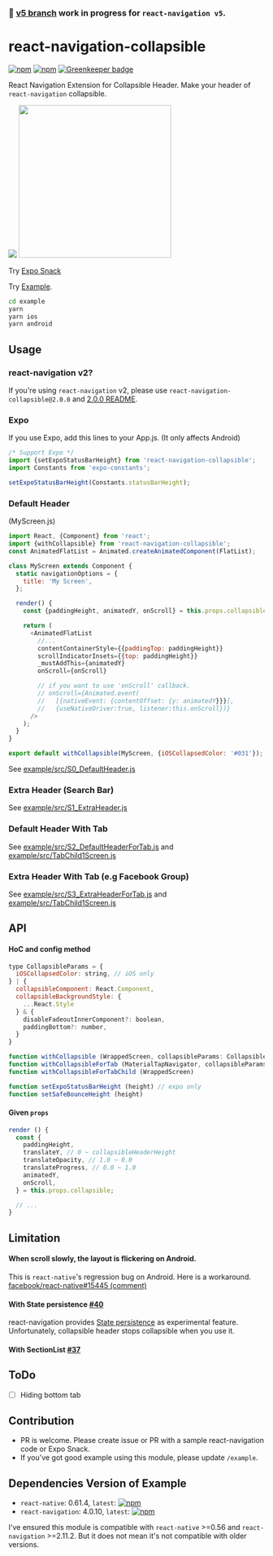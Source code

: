 ### 🚧 [v5 branch](https://github.com/benevbright/react-navigation-collapsible/tree/v5) work in progress for `react-navigation v5`.

# react-navigation-collapsible

[![npm](https://img.shields.io/npm/v/react-navigation-collapsible.svg)](https://www.npmjs.com/package/react-navigation-collapsible) [![npm](https://img.shields.io/npm/dm/react-navigation-collapsible.svg)](https://www.npmjs.com/package/react-navigation-collapsible) [![Greenkeeper badge](https://badges.greenkeeper.io/benevbright/react-navigation-collapsible.svg)](https://greenkeeper.io/)

React Navigation Extension for Collapsible Header.
Make your header of `react-navigation` collapsible.

<img src="https://github.com/benevbright/react-navigation-collapsible/blob/master/docs/demo.gif?raw=true">

<img src="https://github.com/benevbright/react-navigation-collapsible/blob/master/docs/demo2.gif?raw=true" width="300">

Try [Expo Snack](https://snack.expo.io/@benevbright/react-navigation-collapsible)

Try [Example](https://github.com/benevbright/react-navigation-collapsible/tree/master/example).

```sh
cd example
yarn
yarn ios
yarn android
```

## Usage

### react-navigation v2?

If you're using `react-navigation` v2, please use `react-navigation-collapsible@2.0.0` and [2.0.0 README](https://github.com/benevbright/react-navigation-collapsible/tree/v2).

### Expo

If you use Expo, add this lines to your App.js. (It only affects Android)

```js
/* Support Expo */
import {setExpoStatusBarHeight} from 'react-navigation-collapsible';
import Constants from 'expo-constants';

setExpoStatusBarHeight(Constants.statusBarHeight);
```

### Default Header

(MyScreen.js)

```js
import React, {Component} from 'react';
import {withCollapsible} from 'react-navigation-collapsible';
const AnimatedFlatList = Animated.createAnimatedComponent(FlatList);

class MyScreen extends Component {
  static navigationOptions = {
    title: 'My Screen',
  };

  render() {
    const {paddingHeight, animatedY, onScroll} = this.props.collapsible;

    return (
      <AnimatedFlatList
        //...
        contentContainerStyle={{paddingTop: paddingHeight}}
        scrollIndicatorInsets={{top: paddingHeight}}
        _mustAddThis={animatedY}
        onScroll={onScroll}

        // if you want to use 'onScroll' callback.
        // onScroll={Animated.event(
        //   [{nativeEvent: {contentOffset: {y: animatedY}}}],
        //   {useNativeDriver:true, listener:this.onScroll})}
      />
    );
  }
}

export default withCollapsible(MyScreen, {iOSCollapsedColor: '#031'});
```

See [example/src/S0_DefaultHeader.js](https://github.com/benevbright/react-navigation-collapsible/tree/master/example/src/S0_DefaultHeader.js)

### Extra Header (Search Bar)

See [example/src/S1_ExtraHeader.js](https://github.com/benevbright/react-navigation-collapsible/tree/master/example/src/S1_ExtraHeader.js)

### Default Header With Tab

See [example/src/S2_DefaultHeaderForTab.js](https://github.com/benevbright/react-navigation-collapsible/tree/master/example/src/S2_DefaultHeaderForTab.js)
and [example/src/TabChild1Screen.js](https://github.com/benevbright/react-navigation-collapsible/tree/master/example/src/TabChild1Screen.js)

### Extra Header With Tab (e.g Facebook Group)

See [example/src/S3_ExtraHeaderForTab.js](https://github.com/benevbright/react-navigation-collapsible/tree/master/example/src/S3_ExtraHeaderForTab.js)
and [example/src/TabChild1Screen.js](https://github.com/benevbright/react-navigation-collapsible/tree/master/example/src/TabChild1Screen.js)

## API

#### HoC and config method

```js
type CollapsibleParams = {
  iOSCollapsedColor: string, // iOS only
} | {
  collapsibleComponent: React.Component,
  collapsibleBackgroundStyle: {
    ...React.Style
  } & {
    disableFadeoutInnerComponent?: boolean,
    paddingBottom?: number,
  }
}

function withCollapsible (WrappedScreen, collapsibleParams: CollapsibleParams = {})
function withCollapsibleForTab (MaterialTapNavigator, collapsibleParams: CollapsibleParams = {})
function withCollapsibleForTabChild (WrappedScreen)

function setExpoStatusBarHeight (height) // expo only
function setSafeBounceHeight (height)
```

#### Given `props`

```js
render () {
  const {
    paddingHeight,
    translateY, // 0 ~ collapsibleHeaderHeight
    translateOpacity, // 1.0 ~ 0.0
    translateProgress, // 0.0 ~ 1.0
    animatedY,
    onScroll,
  } = this.props.collapsible;

  // ...
}
```

## Limitation

#### When scroll slowly, the layout is flickering on Android.

This is `react-native`'s regression bug on Android. Here is a workaround. [facebook/react-native#15445 (comment)](https://github.com/facebook/react-native/issues/15445#issuecomment-321721259)

#### With State persistence [#40](https://github.com/benevbright/react-navigation-collapsible/issues/40)

react-navigation provides [State persistence](https://reactnavigation.org/docs/en/state-persistence.html) as experimental feature. Unfortunately, collapsible header stops collapsible when you use it.

#### With SectionList [#37](https://github.com/benevbright/react-navigation-collapsible/issues/37)

## ToDo

- [ ] Hiding bottom tab

## Contribution

- PR is welcome. Please create issue or PR with a sample react-navigation code or Expo Snack.
- If you've got good example using this module, please update `/example`.

## Dependencies Version of Example

- `react-native`: 0.61.4, `latest`: [![npm](https://img.shields.io/npm/v/react-native.svg)](https://www.npmjs.com/package/react-native)
- `react-navigation`: 4.0.10, `latest`: [![npm](https://img.shields.io/npm/v/react-navigation.svg)](https://www.npmjs.com/package/react-navigation)

I've ensured this module is compatible with `react-native` >=0.56 and `react-navigation` >=2.11.2. But it does not mean it's not compatible with older versions.

